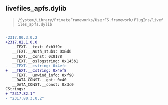 ## livefiles_apfs.dylib

> `/System/Library/PrivateFrameworks/UserFS.framework/PlugIns/livefiles_apfs.dylib`

```diff

-2317.80.3.0.2
+2317.82.1.0.0
   __TEXT.__text: 0xb3f9c
   __TEXT.__auth_stubs: 0x8d0
   __TEXT.__const: 0x8178
   __TEXT.__oslogstring: 0x145b1
-  __TEXT.__cstring: 0x4efc
+  __TEXT.__cstring: 0x4ef8
   __TEXT.__unwind_info: 0xf90
   __DATA_CONST.__got: 0x40
   __DATA_CONST.__const: 0x3c0
CStrings:
+ "2317.82.1"
- "2317.80.3.0.2"

```
